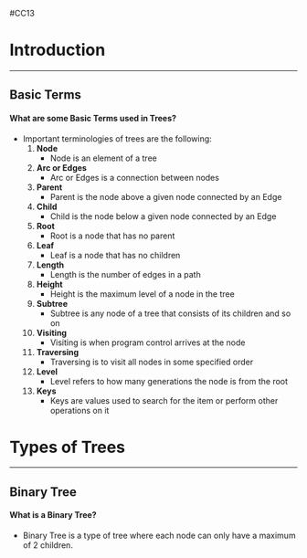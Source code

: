 #CC13 
# Introduction
---
## Basic Terms
#### What are some Basic Terms used in Trees?
- Important terminologies of trees are the following:
	1. **Node**
		- Node is an element of a tree
	2. **Arc or Edges** 
		- Arc or Edges is a connection between nodes
	3. **Parent**
		- Parent is the node above a given node connected by an Edge
	4. **Child** 
		- Child is the node below a given node connected by an Edge
	5. **Root** 
		- Root is a node that has no parent
	6. **Leaf** 
		- Leaf is a node that has no children
	7. **Length** 
		- Length is the number of edges in a path
	8. **Height**
		- Height is the maximum level of a node in the tree
	9. **Subtree** 
		- Subtree is any node of a tree that consists of its children and so on
	10. **Visiting** 
		- Visiting is when program control arrives at the node
	11. **Traversing** 
		- Traversing is to visit all nodes in some specified order
	12. **Level** 
		- Level refers to how many generations the node is from the root
	13. **Keys** 
		- Keys are values used to search for the item or perform other operations on it
# Types of Trees
---
## Binary Tree
#### What is a Binary Tree?
- Binary Tree is a type of tree where each node can only have a maximum of 2 children.
